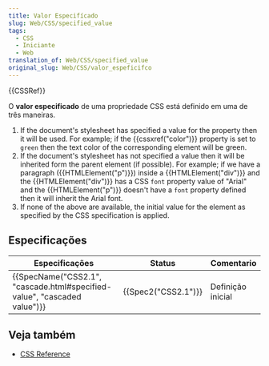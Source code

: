 ```yaml
---
title: Valor Especifícado
slug: Web/CSS/specified_value
tags:
  - CSS
  - Iniciante
  - Web
translation_of: Web/CSS/specified_value
original_slug: Web/CSS/valor_espeficifco
---
```

{{CSSRef}}

O **valor especificado** de uma propriedade CSS está definido em uma de três maneiras.

1. If the document's stylesheet has specified a value for the property then it will be used. For example; if the {{cssxref("color")}} property is set to `green` then the text color of the corresponding element will be green.
2. If the document's stylesheet has not specified a value then it will be inherited form the parent element (if possible). For example; if we have a paragraph ({{HTMLElement("p")}}) inside a {{HTMLElement("div")}} and the {{HTMLElement("div")}} has a CSS `font` property value of "Arial" and the {{HTMLElement("p")}} doesn't have a `font` property defined then it will inherit the Arial font.
3. If none of the above are available, the initial value for the element as specified by the CSS specification is applied.

## Especificações

| Especificações                                                                                   | Status                   | Comentario        |
| ------------------------------------------------------------------------------------------------ | ------------------------ | ----------------- |
| {{SpecName("CSS2.1", "cascade.html#specified-value", "cascaded value")}} | {{Spec2("CSS2.1")}} | Definição inicial |

## Veja também

- [CSS Reference](/pt-BR/docs/Web/CSS/Reference)
